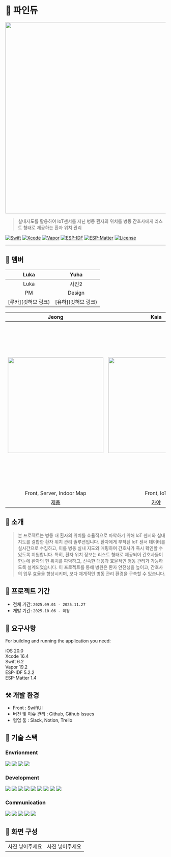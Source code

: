 # 🚀 파인듀
<img width="600" src="https://github.com/user-attachments/assets/2e26c562-99ad-48a6-bbcd-f850c1ad434c" />

> 실내지도를 활용하여 IoT센서를 지닌 병동 환자의 위치를 병동 간호사에게 리스트 형태로 제공하는 환자 위치 관리

[![Swift](https://img.shields.io/badge/Swift-6.2-orange.svg)]()
[![Xcode](https://img.shields.io/badge/Xcode-16.4-blue.svg)]()
[![Vapor](https://img.shields.io/badge/Vapor-19.2-purple.svg)]()
[![ESP-IDF](https://img.shields.io/badge/ESP_IDF-5.4.2-red.svg)]()
[![ESP-Matter](https://img.shields.io/badge/ESP_Matter-1.4-026CDF.svg)]()
[![License](https://img.shields.io/badge/license-MIT-green.svg)]()

---

## 👥 멤버
| Luka | Yuha |
|:------:|:------:|
| Luka | 사진2 |
| PM | Design |
| [루카](깃허브 링크) | [유하](깃허브 링크) |

| Jeong | Kaia | One | Anne |
|:------:|:------:|:------:|:------:|
| <img src="https://github.com/user-attachments/assets/a1584790-a4be-403c-aca4-8677a4844379" width="300"> | <img src="https://github.com/user-attachments/assets/f8dcc3a9-86a8-4ef6-bec1-5839c4a16a4b" width="300"> | <img width="711" height="520" alt="스크린샷 2025-10-16 오후 8 00 30" src="https://github.com/user-attachments/assets/b5f2ac8e-0e51-4370-b223-46b248cdf196" /> | <img src="https://i.redd.it/who-do-you-think-will-win-in-an-eating-contest-mitsuri-vs-v0-3sgw4emtbylb1.jpg?width=540&format=pjpg&auto=webp&s=41837e189f6ddc53f965df3d04f91135a4e8b192" width="300"> |
| Front, Server, Indoor Map | Front, IoT | IoT | Front, IoT |
| [제옹](https://github.com/JEONG-J) | [카야](https://github.com/gahyejeon) | [원](https://github.com/GthingkingG) | [앤](http://naver.com) |

## 📱 소개
> 본 프로젝트는 병동 내 환자의 위치를 효율적으로 파악하기 위해 IoT 센서와 실내 지도를 결합한 환자 위치 관리 솔루션입니다. 환자에게 부착된 IoT 센서 데이터를 실시간으로 수집하고, 이를 병동 실내 지도와 매핑하여 간호사가 즉시 확인할 수 있도록 지원합니다.
특히, 환자 위치 정보는 리스트 형태로 제공되어 간호사들이 한눈에 환자의 현 위치를 파악하고, 신속한 대응과 효율적인 병동 관리가 가능하도록 설계되었습니다.
이 프로젝트를 통해 병원은 환자 안전성을 높이고, 간호사의 업무 효율을 향상시키며, 보다 체계적인 병동 관리 환경을 구축할 수 있습니다.

## 📆 프로젝트 기간
- 전체 기간: `2025.09.01 - 2025.11.27`
- 개발 기간: `2025.10.06 - 미정`

## 🤔 요구사항
For building and running the application you need:

iOS 20.0 <br>
Xcode 16.4 <br>
Swift 6.2 <br>
Vapor 19.2 <br>
ESP-IDF 5.2.2 <br>
ESP-Matter 1.4

## ⚒️ 개발 환경
* Front : SwiftUI
* 버전 및 이슈 관리 : Github, Github Issues
* 협업 툴 : Slack, Notion, Trello


## 🔎 기술 스택
### Envrionment
<div align="left">
<img src="https://img.shields.io/badge/git-%23F05033.svg?style=for-the-badge&logo=git&logoColor=white" />
<img src="https://img.shields.io/badge/github-%23121011.svg?style=for-the-badge&logo=github&logoColor=white" />
<img src="https://img.shields.io/badge/SPM-FA7343?style=for-the-badge&logo=swift&logoColor=white" />
  <img src="https://img.shields.io/badge/esphome-000000?style=for-the-badge&logo=esphome&logoColor=white" />
</div>

### Development
<div align="left">
<img src="https://img.shields.io/badge/Xcode-007ACC?style=for-the-badge&logo=Xcode&logoColor=white" />
<img src="https://img.shields.io/badge/swift-F05138?style=for-the-badge&logo=swift&logoColor=white" />
<img src="https://img.shields.io/badge/SwiftUI-42A5F5?style=for-the-badge&logo=swift&logoColor=white" />
<img src="https://img.shields.io/badge/Alamofire-FF5722?style=for-the-badge&logo=swift&logoColor=white" />
<img src="https://img.shields.io/badge/Moya-8A4182?style=for-the-badge&logo=swift&logoColor=white" />
<img src="https://img.shields.io/badge/Kingfisher-0F92F3?style=for-the-badge&logo=swift&logoColor=white" />
<img src="https://img.shields.io/badge/Combine-FF2D55?style=for-the-badge&logo=apple&logoColor=white" />
<img src="https://img.shields.io/badge/vapor-0D0D0D?style=for-the-badge&logo=vapor&logoColor=white" />
<img src="https://img.shields.io/badge/espressif-E7352C?style=for-the-badge&logo=espressif&logoColor=white" />
</div>

### Communication
<div align="left">
<img src="https://img.shields.io/badge/Miro-050038.svg?style=for-the-badge&logo=Miro&logoColor=white" />
<img src="https://img.shields.io/badge/Notion-000000.svg?style=for-the-badge&logo=Notion&logoColor=white" />
<img src="https://img.shields.io/badge/trello-13ADC7?style=for-the-badge&logo=trello&logoColor=white" />
<img src="https://img.shields.io/badge/slack-4A154B?style=for-the-badge&logo=slack&logoColor=white" />
<img src="https://img.shields.io/badge/Figma-F24E1E?style=for-the-badge&logo=Figma&logoColor=white" />
</div>

## 📱 화면 구성
<table>
  <tr>
    <td>
      사진 넣어주세요
    </td>
    <td>
      사진 넣어주세요
    </td>
   
  </tr>
</table>
